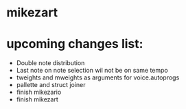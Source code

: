 # mikezart

# upcoming changes list:
- Double note distribution 
- Last note on note selection wil not be on same tempo 
- tweights and mweights as arguments for voice.autoprogs 
- pallette and struct joiner 
- finish mikezario 
- finish mikezart 
